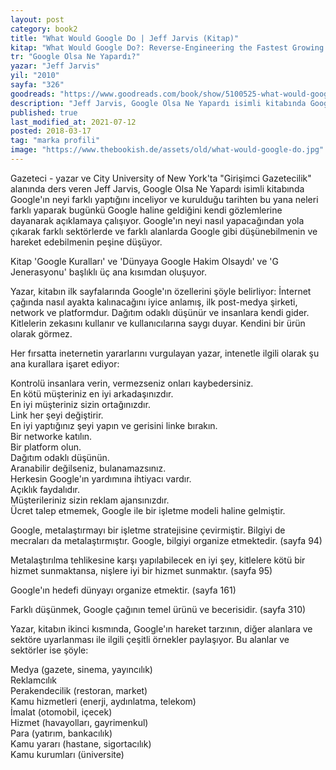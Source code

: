 ```yaml
---
layout: post  
category: book2  
title: "What Would Google Do | Jeff Jarvis (Kitap)"  
kitap: "What Would Google Do?: Reverse-Engineering the Fastest Growing Company in the History of the World"  
tr: "Google Olsa Ne Yapardı?"  
yazar: "Jeff Jarvis"  
yil: "2010"  
sayfa: "326"  
goodreads: "https://www.goodreads.com/book/show/5100525-what-would-google-do"
description: "Jeff Jarvis, Google Olsa Ne Yapardı isimli kitabında Google'ın neyi farklı yaptığını kendi gözlemlerine dayanarak açıklıyor."
published: true
last_modified_at: 2021-07-12
posted: 2018-03-17
tag: "marka profili"
image: "https://www.thebookish.de/assets/old/what-would-google-do.jpg"
---
```


Gazeteci - yazar ve City University of New York'ta "Girişimci Gazetecilik" alanında ders veren Jeff Jarvis, Google Olsa Ne Yapardı isimli kitabında Google'ın neyi farklı yaptığını inceliyor ve kurulduğu tarihten bu yana neleri farklı yaparak bugünkü Google haline geldiğini kendi gözlemlerine dayanarak açıklamaya çalışıyor. Google'ın neyi nasıl yapacağından yola çıkarak farklı sektörlerde ve farklı alanlarda Google gibi düşünebilmenin ve hareket edebilmenin peşine düşüyor.  
  
Kitap 'Google Kuralları' ve 'Dünyaya Google Hakim Olsaydı' ve 'G Jenerasyonu' başlıklı üç ana kısımdan oluşuyor.  
  
Yazar, kitabın ilk sayfalarında Google'ın özellerini şöyle belirliyor: İnternet çağında nasıl ayakta kalınacağını iyice anlamış, ilk post-medya şirketi, network ve platformdur. Dağıtım odaklı düşünür ve insanlara kendi gider. Kitlelerin zekasını kullanır ve kullanıcılarına saygı duyar. Kendini bir ürün olarak görmez.  
  
Her fırsatta ineternetin yararlarını vurgulayan yazar, intenetle ilgili olarak şu ana kurallara işaret ediyor:  
  
Kontrolü insanlara verin, vermezseniz onları kaybedersiniz.  
En kötü müşteriniz en iyi arkadaşınızdır.  
En iyi müşteriniz sizin ortağınızdır.  
Link her şeyi değiştirir.  
En iyi yaptığınız şeyi yapın ve gerisini linke bırakın.  
Bir networke katılın.  
Bir platform olun.  
Dağıtım odaklı düşünün.  
Aranabilir değilseniz, bulanamazsınız.  
Herkesin Google'ın yardımına ihtiyacı vardır.  
Açıklık faydalıdır.  
Müşterileriniz sizin reklam ajansınızdır.  
Ücret talep etmemek, Google ile bir işletme modeli haline gelmiştir.  
  
Google, metalaştırmayı bir işletme stratejisine çevirmiştir. Bilgiyi de mecraları da metalaştırmıştır. Google, bilgiyi organize etmektedir. (sayfa 94)  
  
Metalaştırılma tehlikesine karşı yapılabilecek en iyi şey, kitlelere kötü bir hizmet sunmaktansa, nişlere iyi bir hizmet sunmaktır. (sayfa 95)
  
Google'ın hedefi dünyayı organize etmektir. (sayfa 161)  
  
Farklı düşünmek, Google çağının temel ürünü ve becerisidir. (sayfa 310)  
  
Yazar, kitabın ikinci kısmında, Google'ın hareket tarzının, diğer alanlara ve sektöre uyarlanması ile ilgili çeşitli örnekler paylaşıyor. Bu alanlar ve sektörler ise şöyle:  
  
Medya (gazete, sinema, yayıncılık)  
Reklamcılık  
Perakendecilik (restoran, market)  
Kamu hizmetleri (enerji, aydınlatma, telekom)  
İmalat (otomobil, içecek)  
Hizmet (havayolları, gayrimenkul)  
Para (yatırım, bankacılık)  
Kamu yararı (hastane, sigortacılık)  
Kamu kurumları (üniversite)  
  
